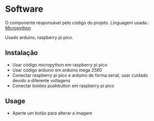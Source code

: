 # Software

O componente responsável pelo código do projeto. Linguagem usada.: [Micropython](https://micropython.org/)

Usado arduino, raspberry pi pico.

## Instalação

- Usar código micropython em raspberry pi pico
- Usar código arduino em arduino mega 2560
- Conectar raspberry pi pico e arduino de forma serial, usar cuidado devido a diferente voltagens
- Conectar botões pushbutton em raspberry pi pico

## Usage

- Aperte um botão para alterar a imagem
